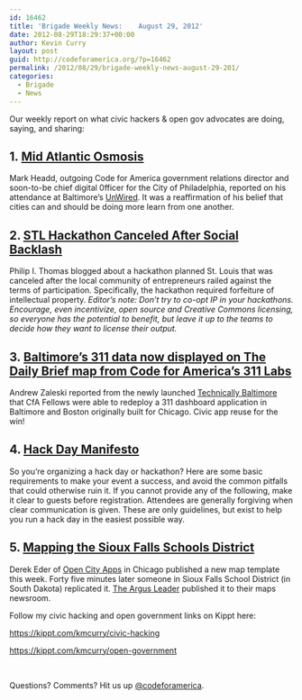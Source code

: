 ```yaml
---
id: 16462
title: 'Brigade Weekly News:    August 29, 2012'
date: 2012-08-29T18:29:37+00:00
author: Kevin Curry
layout: post
guid: http://codeforamerica.org/?p=16462
permalink: /2012/08/29/brigade-weekly-news-august-29-201/
categories:
  - Brigade
  - News
---
```

Our weekly report on what civic hackers & open gov advocates are doing, saying, and sharing:

## 1. [Mid Atlantic Osmosis](http://civic.io/2012/08/28/mid-atlantic-osmosis/ "Mark Headd's blog")

Mark Headd, outgoing Code for America government relations director and soon-to-be chief digital 0fficer for the City of Philadelphia, reported on his attendance at Baltimore&#8217;s [UnWired](http://gb.tc/unwired/ "unwired home"). It was a reaffirmation of his belief that cities can and should be doing more learn from one another.

## 2. [STL Hackathon Canceled After Social Backlash](http://philipithomas.com/2012/08/stl-hackathon-canceled-after-social-media-backlash/ "Philip I Thomas' blog")

Philip I. Thomas blogged about a hackathon planned St. Louis that was canceled after the local community of entrepreneurs railed against the terms of participation. Specifically, the hackathon required forfeiture of intellectual property. _Editor&#8217;s note: Don&#8217;t try to co-opt IP in your hackathons. Encourage, even incentivize, open source and Creative Commons licensing, so everyone has the potential to benefit, but leave it up to the teams to decide how they want to license their output._

## 3. [Baltimore’s 311 data now displayed on The Daily Brief map from Code for America’s 311 Labs](http://technicallybaltimore.com/news/baltimores-311-data-now-displayed-on-daily-brief-map-from-code-for-americas-311-labs/ "Technically Baltimore article")

Andrew Zaleski reported from the newly launched [Technically Baltimore](http://technicallybaltimore.com/ "Home page") that CfA Fellows were able to redeploy a 311 dashboard application in Baltimore and Boston originally built for Chicago. Civic app reuse for the win!

## 4. [Hack Day Manifesto](http://hackdaymanifesto.com/ "http://hackdaymanifesto.com/")

So you’re organizing a hack day or hackathon? Here are some basic requirements to make your event a success, and avoid the common pitfalls that could otherwise ruin it. If you cannot provide any of the following, make it clear to guests before registration. Attendees are generally forgiving when clear communication is given. These are only guidelines, but exist to help you run a hack day in the easiest possible way.

## 5. [Mapping the Sioux Falls Schools District](http://www.argusleader.com/newsroom/maps/ed-map/index.html "Argus Leader map page")

Derek Eder of [Open City Apps](http://opencityapps.org/ "Open City home") in Chicago published a new map template this week. Forty five minutes later someone in Sioux Falls School District (in South Dakota) replicated it. [The Argus Leader](http://www.argusleader.com/ "home page") published it to their maps newsroom.

Follow my civic hacking and open government links on Kippt here:
  
<a title="Kippt list" href="https://kippt.com/kmcurry/civic-hacking" data-bitly-type="bitly_hover_card">https://kippt.com/kmcurry/civic-hacking</a>
  
<a title="Kippt list" href="https://kippt.com/kmcurry/open-government" data-bitly-type="bitly_hover_card">https://kippt.com/kmcurry/open-government</a>

&nbsp;

Questions? Comments? Hit us up [@codeforamerica](http://twitter.com/codeforamerica).

&nbsp;